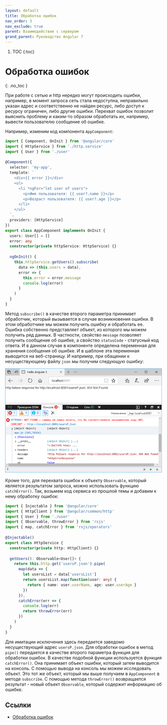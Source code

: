 ```yaml
---
layout: default
title: Обработка ошибок
nav_order: 3
nav_exclude: true
parent: Взаимодействие с сервером
grand_parent: Руководство Angular 7
---
```


<!-- prettier-ignore-start -->
1. TOC
{:toc}

# Обработка ошибок
{: .no_toc }
<!-- prettier-ignore-end -->

При работе с сетью и http нередко могут происходить ошибки, например, в момент запроса сеть стала недоступна, неправильно указан адрес и соответственно не найден ресурс, либо доступ к ресурсу ограничен, либо другие ошибки. Перехват ошибок позволит выяснить проблему и каким-то образом обработать их, например, вывести пользователю сообщение об ошибке.

Например, изменим код компонента `AppComponent`:

```typescript
import { Component, OnInit } from '@angular/core'
import { HttpService } from './http.service'
import { User } from './user'

@Component({
  selector: 'my-app',
  template: `
    <div>{{ error }}</div>
    <ul>
      <li *ngFor="let user of users">
        <p>Имя пользователя: {{ user?.name }}</p>
        <p>Возраст пользователя: {{ user?.age }}</p>
      </li>
    </ul>
  `,
  providers: [HttpService]
})
export class AppComponent implements OnInit {
  users: User[] = []
  error: any
  constructor(private httpService: HttpService) {}

  ngOnInit() {
    this.httpService.getUsers().subscribe(
      data => (this.users = data),
      error => {
        this.error = error.message
        console.log(error)
      }
    )
  }
}
```

Метод `subscribe()` в качестве второго параметра принимает обработчик, который вызывается в случае возникновения ошибки. В этом обработчике мы можем получить ошибку и обработать ее. Ошибка собственно представляет объект, из которого мы можем получить ряд данных. В частности, свойство `message` позволяет получить сообщение об ошибке, а свойство `statusCode` - статусный код ответа. И в данном случае в компоненте определена переменная для хранения сообщения об ошибке. И в шаблоне эта переменная выводится на веб-страницу. И например, при обащении к несуществующему файлу `json` мы получим следующую ошибку:

![Скриншот приложения](errors-1.png)

Кроме того, для перехвата ошибок к объекту `Observable`, который является результатом запроса, можно использовать функцию `catchError()`. Так, возьмем код сервиса из прошлой темы и добавим к нему обработку ошибок:

```typescript
import { Injectable } from '@angular/core'
import { HttpClient } from '@angular/common/http'
import { User } from './user'
import { Observable, throwError } from 'rxjs'
import { map, catchError } from 'rxjs/operators'

@Injectable()
export class HttpService {
  constructor(private http: HttpClient) {}

  getUsers(): Observable<User[]> {
    return this.http.get('usersP.json').pipe(
      map(data => {
        let usersList = data['usersList']
        return usersList.map(function(user: any) {
          return { name: user.userName, age: user.userAge }
        })
      }),
      catchError(err => {
        console.log(err)
        return throwError(err)
      })
    )
  }
}
```

Для имитации исключения здесь передается заведомо несуществующий адрес `usersP.json`. Для обработки ошибок в метод `pipe()` передается в качестве второго параметра функция для обработки ошибок. В качестве подобной функции используется функция `catchError()`. Она принимает объект ошибки, который затем выводится на консоль. С помощью вывода на консоль мы можем исследовать объект. Это тот же объект, который мы выше получаем в `AppComponent` в методе `subscribe`. С помощью метода `throwError()` возвращается результат - новый объект `Observable`, который содержит информацию об ошибке.

## Ссылки

- [Обработка ошибок](https://metanit.com/web/angular2/6.3.php)
